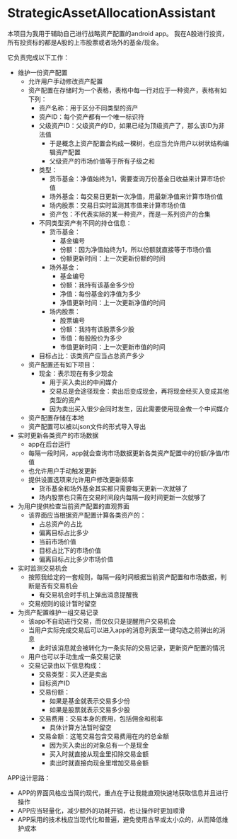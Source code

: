 # StrategicAssetAllocationAssistant
本项目为我用于辅助自己进行战略资产配置的android app。
我在A股进行投资，所有投资标的都是A股的上市股票或者场外的基金/现金。

它负责完成以下工作：
* 维护一份资产配置
	* 允许用户手动修改资产配置
	* 资产配置在存储时为一个表格，表格中每一行对应于一种资产，表格有如下列：
		* 资产名称：用于区分不同类型的资产
		* 资产ID：每个资产都有一个唯一标识符
		* 父级资产ID：父级资产的ID，如果已经为顶级资产了，那么该ID为非法值
			* 于是概念上资产配置会构成一棵树，也应当允许用户以树状结构编辑资产配置
			* 父级资产的市场价值等于所有子级之和
		* 类型：
			* 货币基金：净值始终为1，需要查询万份基金日收益来计算市场价值
			* 场外基金：每交易日更新一次净值，用最新净值来计算市场价值
			* 场内股票：交易日实时监测其市值来计算市场价值
			* 资产包：不代表实际的某一种资产，而是一系列资产的合集
		* 不同类型资产有不同的持仓信息：
			* 货币基金：
				* 基金编号
				* 份额：因为净值始终为1，所以份额就直接等于市场价值
				* 份额更新时间：上一次更新份额的时间
			* 场外基金：
				* 基金编号
				* 份额：我持有该基金多少份
				* 净值：每份基金的净值为多少
				* 净值更新时间：上一次更新净值的时间
			* 场内股票：
				* 股票编号
				* 份额：我持有该股票多少股
				* 市值：每股股价为多少
				* 市值更新时间：上一次更新市值的时间
		* 目标占比：该类资产应当占总资产多少
	* 资产配置还有如下项目：
		* 现金：表示现在有多少现金
			* 用于买入卖出的中间媒介
			* 交易总是会途径现金：卖出后变成现金，再将现金经买入变成其他类型的资产
			* 因为卖出买入很少会同时发生，因此需要使用现金做一个中间媒介
	* 资产配置存储在本地
	* 资产配置可以被以json文件的形式导入导出
* 实时更新各类资产的市场数据
	* app在后台运行
	* 每隔一段时间，app就会查询市场数据更新各类资产配置中的份额/净值/市值
	* 也允许用户手动触发更新
	* 提供设置选项来允许用户修改更新频率
		* 货币基金和场外基金其实都只需要每天更新一次就够了
		* 场内股票也只需在交易时间段内每隔一段时间更新一次就够了
* 为用户提供检查当前资产配置的直观界面
	* 该界面应当根据资产配置计算各类资产的：
		* 占总资产的占比
		* 偏离目标占比多少
		* 当前市场价值
		* 目标占比下的市场价值
		* 偏离目标占比多少市场价值
* 实时监测交易机会
	* 按照我给定的一套规则，每隔一段时间根据当前资产配置和市场数据，判断是否有交易机会
		* 有交易机会时手机上弹出消息提醒我
	* 交易规则的设计暂时留空
* 为资产配置维护一组交易记录
	* 该app不自动进行交易，而仅仅只是提醒用户交易机会
	* 当用户实际完成交易后可以进入app的消息列表里一键勾选之前弹出的消息
		* 此时该消息就会被转化为一条实际的交易记录，更新资产配置的情况
	* 用户也可以手动生成一条交易记录
	* 交易记录由以下信息构成：
		* 交易类型：买入还是卖出
		* 目标资产ID
		* 交易份额：
			* 如果是基金就表示交易多少份
			* 如果是股票就表示交易多少股
		* 交易费用：交易本身的费用，包括佣金和税率
			* 具体计算方法暂时留空
		* 交易金额：这笔交易包含交易费用在内的总金额
			* 因为买入卖出的对象总有一个是现金
			* 买入时就直接从现金里扣除交易金额
			* 卖出时就直接向现金里增加交易金额

APP设计思路：
* APP的界面风格应当简约现代，重点在于让我能直观快速地获取信息并且进行操作
* APP应当轻量化，减少额外的功耗开销，也让操作时更加顺滑
* APP采用的技术栈应当现代化和普遍，避免使用古早或太小众的，从而降低维护成本